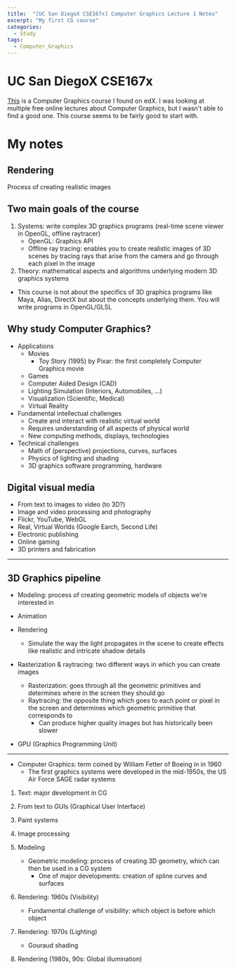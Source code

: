 ```yaml
---
title:  "[UC San DiegoX CSE167x] Computer Graphics Lecture 1 Notes"
excerpt: "My first CG course"
categories:
  - Study
tags:
  - Computer_Graphics
---
```


# UC San DiegoX CSE167x

[This](https://courses.edx.org/courses/course-v1:UCSDx+CSE167x+4T2015/information/) is a Computer Graphics course I found on edX. I was looking at multiple free online lectures about Computer Graphics, but I wasn't able to find a good one. This course seems to be fairly good to start with.

# My notes

## Rendering

Process of creating realistic images

## Two main goals of the course

1. Systems: write complex 3D graphics programs (real-time scene viewer in OpenGL, offline raytracer)
   - OpenGL: Graphics API
   - Offline ray tracing: enables you to create realistic images of 3D scenes by tracing rays that arise from the camera and go through each pixel in the image
2. Theory: mathematical aspects and algorithms underlying modern 3D graphics systems

- This course is not about the specifics of 3D graphics programs like Maya, Alias, DirectX but about the concepts underlying them. You will write programs in OpenGL/GLSL

## Why study Computer Graphics?

- Applications
  - Movies
    - Toy Story (1995) by Pixar: the first completely Computer Graphics movie
  - Games
  - Computer Aided Design (CAD)
  - Lighting Simulation (Interiors, Automobiles, ...)
  - Visualization (Scientific, Medical)
  - Virtual Reality
- Fundamental intellectual challenges
  - Create and interact with realistic virtual world
  - Requires understanding of all aspects of physical world
  - New computing methods, displays, technologies
- Technical challenges
  - Math of (perspective) projections, curves, surfaces
  - Physics of lighting and shading
  - 3D graphics software programming, hardware

## Digital visual media

- From text to images to video (to 3D?)
- Image and video processing and photography
- Flickr, YouTube, WebGL
- Real, Virtual Worlds (Google Earch, Second Life)
- Electronic publishing
- Online gaming
- 3D printers and fabrication

---

## 3D Graphics pipeline

- Modeling: process of creating geometric models of objects we're interested in
- Animation
- Rendering
  - Simulate the way the light propagates in the scene to create effects like realistic and intricate shadow details

- Rasterization & raytracing: two different ways in which you can create images
  - Rasterization: goes through all the geometric primitives and determines where in the screen they should go
  - Raytracing: the opposite thing which goes to each point or pixel in the screen and determines which geometric primitive that corresponds to
    - Can produce higher quality images but has historically been slower
- GPU (Graphics Programming Unit)

---

- Computer Graphics: term coined by William Fetter of Boeing in in 1960
  - The first graphics systems were developed in the mid-1950s, the US Air Force SAGE radar systems

1. Text: major development in CG
2. From text to GUIs (Graphical User Interface)
3. Paint systems
4. Image processing
5. Modeling

   - Geometric modeling: process of creating 3D geometry, which can then be used in a CG system
     - One of major developments: creation of spline curves and surfaces
6. Rendering: 1960s (Visibility)

   - Fundamental challenge of visibility: which object is before which object
7. Rendering: 1970s (Lighting)

   - Gouraud shading
8. Rendering (1980s, 90s: Global illumination)